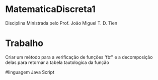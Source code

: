 # MatematicaDiscreta1

Disciplina Ministrada  pelo Prof. João Miguel T. D. Tien

# Trabalho 
Criar um método para a verificação de funções 'fbf' e a decomposição delas para retornar a tabela tautologica da função 

#linguagem
Java Script
